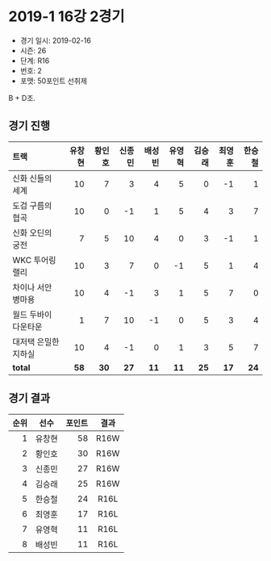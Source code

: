 # 2019-1 16강 2경기

- 경기 일시: 2019-02-16
- 시즌: 26
- 단계: R16
- 번호: 2
- 포맷: 50포인트 선취제



B + D조.

## 경기 진행

| 트랙 | 유창현 | 황인호 | 신종민 | 배성빈 | 유영혁 | 김승래 | 최영훈 | 한승철 |
|:---|---:|---:|---:|---:|---:|---:|---:|---:|
| 신화 신들의 세계 | 10 | 7 | 3 | 4 | 5 | 0 | -1 | 1 |
| 도검 구름의 협곡 | 10 | 0 | -1 | 1 | 5 | 4 | 3 | 7 |
| 신화 오딘의 궁전 | 7 | 5 | 10 | 4 | 0 | 3 | -1 | 1 |
| WKC 투어링 랠리 | 10 | 3 | 7 | 0 | -1 | 5 | 1 | 4 |
| 차이나 서안 병마용 | 10 | 4 | -1 | 3 | 1 | 5 | 7 | 0 |
| 월드 두바이 다운타운 | 1 | 7 | 10 | -1 | 0 | 5 | 3 | 4 |
| 대저택 은밀한 지하실 | 10 | 4 | -1 | 0 | 1 | 3 | 5 | 7 |
| __total__ | __58__ | __30__ | __27__ | __11__ | __11__ | __25__ | __17__ | __24__ |




## 경기 결과

| 순위 | 선수 | 포인트 | 결과 |
|---:|:---:|---:|:---:|
| 1 | 유창현 | 58 | R16W |
| 2 | 황인호 | 30 | R16W |
| 3 | 신종민 | 27 | R16W |
| 4 | 김승래 | 25 | R16W |
| 5 | 한승철 | 24 | R16L |
| 6 | 최영훈 | 17 | R16L |
| 7 | 유영혁 | 11 | R16L |
| 8 | 배성빈 | 11 | R16L |

